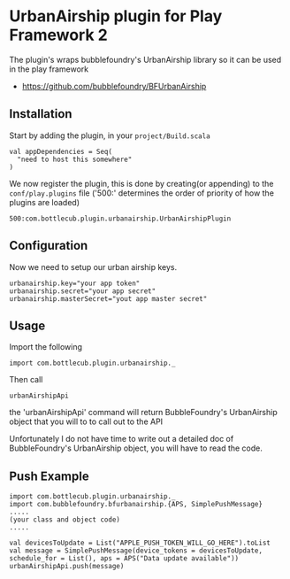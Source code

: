 # UrbanAirship plugin for Play Framework 2

The plugin's wraps bubblefoundry's UrbanAirship library so it can be used in the play framework

 * https://github.com/bubblefoundry/BFUrbanAirship


## Installation

Start by adding the plugin, in your `project/Build.scala`

    val appDependencies = Seq(
      "need to host this somewhere"
    )

We now register the plugin, this is done by creating(or appending) to the `conf/play.plugins` file ('500:' determines the order of priority of how the plugins are loaded)

    500:com.bottlecub.plugin.urbanairship.UrbanAirshipPlugin


## Configuration
Now we need to setup our urban airship keys.

    urbanairship.key="your app token"
    urbanairship.secret="your app secret"
    urbanairship.masterSecret="yout app master secret"


## Usage
Import the following

    import com.bottlecub.plugin.urbanairship._

Then call

    urbanAirshipApi

the 'urbanAirshipApi' command will return BubbleFoundry's UrbanAirship object that you will to to call out to the API

Unfortunately I do not have time to write out a detailed doc of BubbleFoundry's UrbanAirship object, you will have to read the code.


## Push Example

    import com.bottlecub.plugin.urbanairship._
    import com.bubblefoundry.bfurbanairship.{APS, SimplePushMessage}
    ..... 
    (your class and object code)
    .....
    
    val devicesToUpdate = List("APPLE_PUSH_TOKEN_WILL_GO_HERE").toList
    val message = SimplePushMessage(device_tokens = devicesToUpdate, schedule_for = List(), aps = APS("Data update available"))
    urbanAirshipApi.push(message)
